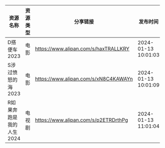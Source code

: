 | 资源名称           | 资源类型 | 分享链接                                 | 发布时间                |
| -------------- | ---- | ------------------------------------ | ------------------- |
| D搭便车2023       | 电影   | https://www.alipan.com/s/haxTRALLKRY | 2024-01-13 10:01:03 |
| S涉过愤怒的海2023    | 电影   | https://www.alipan.com/s/xN8C4KAWAYn | 2024-01-13 10:01:09 |
| R如果奔跑是我的人生2024 | 电视剧  | https://www.alipan.com/s/p2ETRDrthPg | 2024-01-13 11:01:04 |
